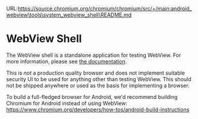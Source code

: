 URL:https://source.chromium.org/chromium/chromium/src/+/main:android_webview\tools\system_webview_shell\README.md
# WebView Shell

The WebView shell is a standalone application for testing WebView. For more
information, please see [the
documentation](/android_webview/docs/webview-shell.md).

This is *not* a production quality browser and does not implement suitable
security UI to be used for anything other than testing WebView. This should not
be shipped anywhere or used as the basis for implementing a browser.

To build a full-fledged browser for Android, we'd recommend building Chromium
for Android instead of using WebView:
https://www.chromium.org/developers/how-tos/android-build-instructions

